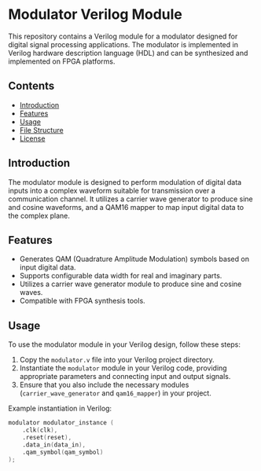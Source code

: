 # Modulator Verilog Module

This repository contains a Verilog module for a modulator designed for digital signal processing applications. The modulator is implemented in Verilog hardware description language (HDL) and can be synthesized and implemented on FPGA platforms.

## Contents

- [Introduction](#introduction)
- [Features](#features)
- [Usage](#usage)
- [File Structure](#file-structure)
- [License](#license)

## Introduction

The modulator module is designed to perform modulation of digital data inputs into a complex waveform suitable for transmission over a communication channel. It utilizes a carrier wave generator to produce sine and cosine waveforms, and a QAM16 mapper to map input digital data to the complex plane.

## Features

- Generates QAM (Quadrature Amplitude Modulation) symbols based on input digital data.
- Supports configurable data width for real and imaginary parts.
- Utilizes a carrier wave generator module to produce sine and cosine waves.
- Compatible with FPGA synthesis tools.

## Usage

To use the modulator module in your Verilog design, follow these steps:

1. Copy the `modulator.v` file into your Verilog project directory.
2. Instantiate the `modulator` module in your Verilog code, providing appropriate parameters and connecting input and output signals.
3. Ensure that you also include the necessary modules (`carrier_wave_generator` and `qam16_mapper`) in your project.

Example instantiation in Verilog:

```verilog
modulator modulator_instance (
    .clk(clk),
    .reset(reset),
    .data_in(data_in),
    .qam_symbol(qam_symbol)
);
